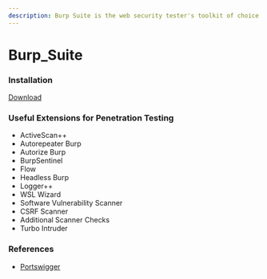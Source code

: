 ```yaml
---
description: Burp Suite is the web security tester's toolkit of choice.
---
```


# Burp\_Suite

### Installation

[Download](https://portswigger.net/burp/communitydownload)

### Useful Extensions for Penetration Testing

* ActiveScan++
* Autorepeater Burp
* Autorize Burp
* BurpSentinel
* Flow
* Headless Burp
* Logger++
* WSL Wizard
* Software Vulnerability Scanner
* CSRF Scanner
* Additional Scanner Checks
* Turbo Intruder

### References

* [Portswigger](https://portswigger.net)
